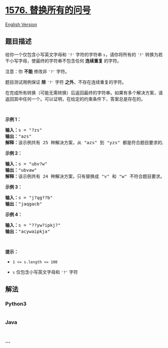 # [1576. 替换所有的问号](https://leetcode-cn.com/problems/replace-all-s-to-avoid-consecutive-repeating-characters)

[English Version](/solution/1500-1599/1576.Replace%20All%20%27s%20to%20Avoid%20Consecutive%20Repeating%20Characters/README_EN.md)

## 题目描述

<!-- 这里写题目描述 -->

<p>给你一个仅包含小写英文字母和 <code>&#39;?&#39;</code> 字符的字符串 <code>s</code>，请你将所有的 <code>&#39;?&#39;</code> 转换为若干小写字母，使最终的字符串不包含任何 <strong>连续重复</strong> 的字符。</p>

<p>注意：你 <strong>不能</strong> 修改非 <code>&#39;?&#39;</code> 字符。</p>

<p>题目测试用例保证 <strong>除</strong> <code>&#39;?&#39;</code> 字符 <strong>之外</strong>，不存在连续重复的字符。</p>

<p>在完成所有转换（可能无需转换）后返回最终的字符串。如果有多个解决方案，请返回其中任何一个。可以证明，在给定的约束条件下，答案总是存在的。</p>

<p>&nbsp;</p>

<p><strong>示例 1：</strong></p>

<pre><strong>输入：</strong>s = &quot;?zs&quot;
<strong>输出：</strong>&quot;azs&quot;
<strong>解释：</strong>该示例共有 25 种解决方案，从 &quot;azs&quot; 到 &quot;yzs&quot; 都是符合题目要求的。只有 &quot;z&quot; 是无效的修改，因为字符串 &quot;zzs&quot; 中有连续重复的两个 &#39;z&#39; 。</pre>

<p><strong>示例 2：</strong></p>

<pre><strong>输入：</strong>s = &quot;ubv?w&quot;
<strong>输出：</strong>&quot;ubvaw&quot;
<strong>解释：</strong>该示例共有 24 种解决方案，只有替换成 &quot;v&quot; 和 &quot;w&quot; 不符合题目要求。因为 &quot;ubvvw&quot; 和 &quot;ubvww&quot; 都包含连续重复的字符。
</pre>

<p><strong>示例 3：</strong></p>

<pre><strong>输入：</strong>s = &quot;j?qg??b&quot;
<strong>输出：</strong>&quot;jaqgacb&quot;
</pre>

<p><strong>示例 4：</strong></p>

<pre><strong>输入：</strong>s = &quot;??yw?ipkj?&quot;
<strong>输出：</strong>&quot;acywaipkja&quot;
</pre>

<p>&nbsp;</p>

<p><strong>提示：</strong></p>

<ul>
	<li>
	<p><code>1 &lt;= s.length&nbsp;&lt;= 100</code></p>
	</li>
	<li>
	<p><code>s</code> 仅包含小写英文字母和 <code>&#39;?&#39;</code> 字符</p>
	</li>
</ul>


## 解法

<!-- 这里可写通用的实现逻辑 -->

<!-- tabs:start -->

### **Python3**

<!-- 这里可写当前语言的特殊实现逻辑 -->

```python

```

### **Java**

<!-- 这里可写当前语言的特殊实现逻辑 -->

```java

```

### **...**

```

```

<!-- tabs:end -->

